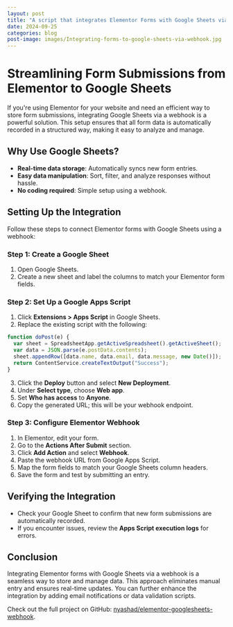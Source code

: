 ```yaml
---
layout: post
title: "A script that integrates Elementor Forms with Google Sheets via Webhooks"
date: 2024-09-25 
categories: blog
post-image: images/Integrating-forms-to-google-sheets-via-webhook.jpg
---
```


# Streamlining Form Submissions from Elementor to Google Sheets

If you're using Elementor for your website and need an efficient way to store form submissions, integrating Google Sheets via a webhook is a powerful solution. This setup ensures that all form data is automatically recorded in a structured way, making it easy to analyze and manage.

## Why Use Google Sheets?
- **Real-time data storage**: Automatically syncs new form entries.
- **Easy data manipulation**: Sort, filter, and analyze responses without hassle.
- **No coding required**: Simple setup using a webhook.

## Setting Up the Integration
Follow these steps to connect Elementor forms with Google Sheets using a webhook:

### Step 1: Create a Google Sheet
1. Open Google Sheets.
2. Create a new sheet and label the columns to match your Elementor form fields.

### Step 2: Set Up a Google Apps Script
1. Click **Extensions > Apps Script** in Google Sheets.
2. Replace the existing script with the following:

```javascript
function doPost(e) {
  var sheet = SpreadsheetApp.getActiveSpreadsheet().getActiveSheet();
  var data = JSON.parse(e.postData.contents);
  sheet.appendRow([data.name, data.email, data.message, new Date()]);
  return ContentService.createTextOutput("Success");
}
```

3. Click the **Deploy** button and select **New Deployment**.
4. Under **Select type**, choose **Web app**.
5. Set **Who has access** to **Anyone**.
6. Copy the generated URL; this will be your webhook endpoint.

### Step 3: Configure Elementor Webhook
1. In Elementor, edit your form.
2. Go to the **Actions After Submit** section.
3. Click **Add Action** and select **Webhook**.
4. Paste the webhook URL from Google Apps Script.
5. Map the form fields to match your Google Sheets column headers.
6. Save the form and test by submitting an entry.

## Verifying the Integration
- Check your Google Sheet to confirm that new form submissions are automatically recorded.
- If you encounter issues, review the **Apps Script execution logs** for errors.

## Conclusion
Integrating Elementor forms with Google Sheets via a webhook is a seamless way to store and manage data. This approach eliminates manual entry and ensures real-time updates. You can further enhance the integration by adding email notifications or data validation scripts.

Check out the full project on GitHub: [nyashad/elementor-googlesheets-webhook](https://github.com/nyashad/elementor-googlesheets-webhook).
